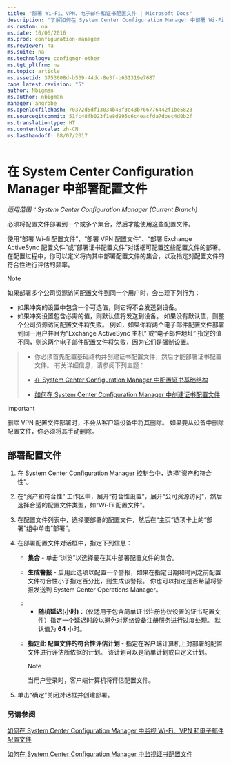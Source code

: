 ```yaml
---
title: "部署 Wi-Fi、VPN、电子邮件和证书配置文件 | Microsoft Docs"
description: "了解如何在 System Center Configuration Manager 中部署 Wi-Fi、VPN、电子邮件和证书配置文件。"
ms.custom: na
ms.date: 10/06/2016
ms.prod: configuration-manager
ms.reviewer: na
ms.suite: na
ms.technology: configmgr-other
ms.tgt_pltfrm: na
ms.topic: article
ms.assetid: 3753608d-b539-44dc-8e3f-b631319e7687
caps.latest.revision: "5"
author: Nbigman
ms.author: nbigman
manager: angrobe
ms.openlocfilehash: 70372d5df13034b48f3e43b766776442f1be5823
ms.sourcegitcommit: 51fc48fb023f1e8d995c6c4eacfda7dbec4d0b2f
ms.translationtype: HT
ms.contentlocale: zh-CN
ms.lasthandoff: 08/07/2017
---
```

# <a name="deploy-profiles-in-system-center-configuration-manager"></a>在 System Center Configuration Manager 中部署配置文件

*适用范围：System Center Configuration Manager (Current Branch)*

必须将配置文件部署到一个或多个集合，然后才能使用这些配置文件。  

 使用“部署 Wi-fi 配置文件”、“部署 VPN 配置文件”、“部署 Exchange ActiveSync 配置文件”或“部署证书配置文件”对话框可配置这些配置文件的部署。 在配置过程中，你可以定义将向其中部署配置文件的集合，以及指定对配置文件的符合性进行评估的频率。  

> [!NOTE]  
>  如果部署多个公司资源访问配置文件到同一个用户时，会出现下列行为：  
>   
>  -   如果冲突的设置中包含一个可选值，则它将不会发送到设备。  
> -   如果冲突设置包含必需的值，则默认值将发送到设备。 如果没有默认值，则整个公司资源访问配置文件将失败。 例如，如果你将两个电子邮件配置文件部署到同一用户并且为“Exchange ActiveSync 主机”  或“电子邮件地址”  指定的值不同，则这两个电子邮件配置文件将失败，因为它们是强制设置。  

> -   你必须首先配置基础结构并创建证书配置文件，然后才能部署证书配置文件。 有关详细信息，请参阅下列主题：  
>   
>  -   [在 System Center Configuration Manager 中配置证书基础结构](certificate-infrastructure.md)  
> -   [如何在 System Center Configuration Manager 中创建证书配置文件](create-certificate-profiles.md)    

> [!IMPORTANT]  
>  删除 VPN 配置文件部署时，不会从客户端设备中将其删除。 如果要从设备中删除配置文件，你必须将其手动删除。
>   

## <a name="deploying--profiles"></a>部署配置文件  


1.  在 System Center Configuration Manager 控制台中，选择“资产和符合性”。  

2.  在“资产和符合性” 工作区中，展开“符合性设置”，展开“公司资源访问”，然后选择合适的配置文件类型，如“Wi-Fi 配置文件”。  

3.  在配置文件列表中，选择要部署的配置文件，然后在“主页”选项卡上的“部署”组中单击“部署”。  

4.  在部署配置文件对话框中，指定下列信息：  

    -   **集合** - 单击“浏览”以选择要在其中部署配置文件的集合。  

    -   **生成警报** - 启用此选项以配置一个警报，如果在指定日期和时间之前配置文件符合性小于指定百分比，则生成该警报。 你也可以指定是否希望将警报发送到 System Center Operations Manager。  

    -   -   **随机延迟(小时)**：（仅适用于包含简单证书注册协议设置的证书配置文件）指定一个延迟时段以避免对网络设备注册服务进行过度处理。 默认值为 **64** 小时。  

    -   **指定此 <type> 配置文件的符合性评估计划** - 指定在客户端计算机上对部署的配置文件进行评估所依据的计划。 该计划可以是简单计划或自定义计划。  

        > [!NOTE]  
        >  当用户登录时，客户端计算机将评估配置文件。  

5.  单击“确定”关闭对话框并创建部署。

### <a name="see-also"></a>另请参阅  

[如何在 System Center Configuration Manager 中监视 Wi-Fi、VPN 和电子邮件配置文件](monitor-wifi-email-vpn-profiles.md)

[如何在 System Center Configuration Manager 中监视证书配置文件](monitor-certificate-profiles.md)

